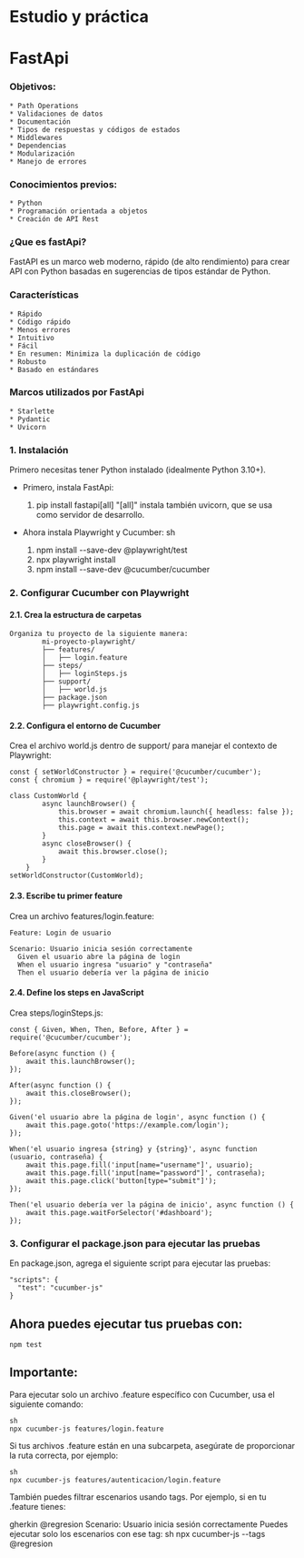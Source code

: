 # Estudio y práctica 
# FastApi

### Objetivos: 
    * Path Operations
    * Validaciones de datos
    * Documentación
    * Tipos de respuestas y códigos de estados
    * Middlewares
    * Dependencias
    * Modularización
    * Manejo de errores  

### Conocimientos previos: 
    * Python
    * Programación orientada a objetos
    * Creación de API Rest      

### ¿Que es fastApi?
FastAPI es un marco web moderno, rápido (de alto rendimiento) para crear API con Python basadas en sugerencias de tipos estándar de Python.

### Características
    * Rápido
    * Código rápido
    * Menos errores
    * Intuitivo
    * Fácil
    * En resumen: Minimiza la duplicación de código
    * Robusto
    * Basado en estándares

### Marcos utilizados por FastApi
    * Starlette
    * Pydantic
    * Uvicorn

### 1. Instalación
Primero necesitas tener Python instalado (idealmente Python 3.10+).
- Primero, instala FastApi:

    1. pip install fastapi[all]
"[all]" instala también uvicorn, que se usa como servidor de desarrollo.
    
- Ahora instala Playwright y Cucumber:
sh
    1. npm install --save-dev @playwright/test
    2. npx playwright install
    3. npm install --save-dev @cucumber/cucumber

### 2. Configurar Cucumber con Playwright
#### 2.1. Crea la estructura de carpetas
    Organiza tu proyecto de la siguiente manera:
            mi-proyecto-playwright/
            ├── features/
            │   ├── login.feature
            ├── steps/
            │   ├── loginSteps.js
            ├── support/
            │   ├── world.js
            ├── package.json
            ├── playwright.config.js

#### 2.2. Configura el entorno de Cucumber
Crea el archivo world.js dentro de support/ para manejar el contexto de Playwright:
    
    const { setWorldConstructor } = require('@cucumber/cucumber');
    const { chromium } = require('@playwright/test');
    
    class CustomWorld {
            async launchBrowser() {
                this.browser = await chromium.launch({ headless: false });
                this.context = await this.browser.newContext();
                this.page = await this.context.newPage();
            }
            async closeBrowser() {
                await this.browser.close();
            }
        }
    setWorldConstructor(CustomWorld);

#### 2.3. Escribe tu primer feature
Crea un archivo features/login.feature:

    Feature: Login de usuario
    
    Scenario: Usuario inicia sesión correctamente
      Given el usuario abre la página de login
      When el usuario ingresa "usuario" y "contraseña"
      Then el usuario debería ver la página de inicio

#### 2.4. Define los steps en JavaScript
Crea steps/loginSteps.js:

    const { Given, When, Then, Before, After } = require('@cucumber/cucumber');

    Before(async function () {
        await this.launchBrowser();
    });
    
    After(async function () {
        await this.closeBrowser();
    });
    
    Given('el usuario abre la página de login', async function () {
        await this.page.goto('https://example.com/login');
    });

    When('el usuario ingresa {string} y {string}', async function (usuario, contraseña) {
        await this.page.fill('input[name="username"]', usuario);
        await this.page.fill('input[name="password"]', contraseña);
        await this.page.click('button[type="submit"]');
    });
    
    Then('el usuario debería ver la página de inicio', async function () {
        await this.page.waitForSelector('#dashboard');
    });

### 3. Configurar el package.json para ejecutar las pruebas
En package.json, agrega el siguiente script para ejecutar las pruebas:

    "scripts": {
      "test": "cucumber-js"
    }

## Ahora puedes ejecutar tus pruebas con:
    npm test

## Importante:
Para ejecutar solo un archivo .feature específico con Cucumber, usa el siguiente comando:
    
    sh
    npx cucumber-js features/login.feature

Si tus archivos .feature están en una subcarpeta, asegúrate de proporcionar la ruta correcta, por ejemplo:

    sh
    npx cucumber-js features/autenticacion/login.feature
También puedes filtrar escenarios usando tags. Por ejemplo, si en tu .feature tienes:

gherkin
@regresion
Scenario: Usuario inicia sesión correctamente
Puedes ejecutar solo los escenarios con ese tag:
sh
npx cucumber-js --tags @regresion
